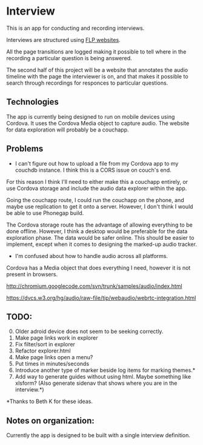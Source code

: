 Interview
=========

This is an app for conducting and recording interviews.

Interviews are structured using [FLP websites](https://github.com/nathanathan/FeelsLikePHP).

All the page transitions are logged making it possible to tell where in the recording a particular question is being answered.

The second half of this project will be a website that annotates the audio timeline with the page the interviewer is on,
and that makes it possible to search through recordings for responces to particular questions.

Technologies
------------

The app is currently being designed to run on mobile devices using Cordova.
It uses the Cordova Media object to capture audio.
The website for data exploration will probably be a couchapp.

Problems
--------

* I can't figure out how to upload a file from my Cordova app to my couchdb instance.
I think this is a CORS issue on couch's end.

For this reason I think I'll need to either make this a couchapp entirely,
or use Cordova storage and include the audio data explorer within the app.

Going the couchapp route, I could run the couchapp on the phone, and maybe use replication to get it onto a server. However, I don't think I would be able to use Phonegap build.

The Cordova storage route has the advantage of allowing everything to be done offline. However, I think a desktop would be preferable for the data exploration phase. The data would be safer online. This should be easier to implement, except when it comes to designing the marked-up audio tracker.

* I'm confused about how to handle audio across all platforms.

Cordova has a Media object that does everything I need, however it is not present in browsers.

http://chromium.googlecode.com/svn/trunk/samples/audio/index.html

https://dvcs.w3.org/hg/audio/raw-file/tip/webaudio/webrtc-integration.html

TODO:
-----

0. Older adroid device does not seem to be seeking correctly.
1. Make page links work in explorer
2. Fix filter/sort in explorer
3. Refactor explorer.html
4. Make page links open a menu?
5. Put times in minutes/seconds
6. Introduce another type of marker beside log items for marking themes.*
7. Add way to generate guides without using html. Maybe something like xlsform?
(Also generate sidenav that shows where you are in the interview.*)

*Thanks to Beth K for these ideas.

Notes on organization:
----------------------

Currently the app is designed to be built with a single interview definition.
